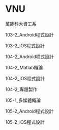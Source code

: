 # VNU
萬能科大資工系

103-2_Android程式設計

103-2_iOS程式設計

104-2_Android程式設計

104-2_Matlab概論

104-2_iOS程式設計

104-2_專題製作

105-1_多媒體概論

105-2_Android程式設計

105-2_iOS程式設計
